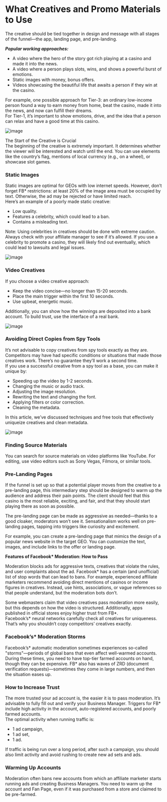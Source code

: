 # What Creatives and Promo Materials to Use

The creative should be tied together in design and message with all stages of the funnel—the app, landing page, and pre-landing.

***Popular working approaches:***

* A video where the hero of the story got rich playing at a casino and made it into the news.  
* A video where a person plays slots, wins, and shows a powerful burst of emotions.  
* Static images with money, bonus offers.  
* Videos showcasing the beautiful life that awaits a person if they win at the casino.

For example, one possible approach for Tier-3: an ordinary low-income person found a way to earn money from home, beat the casino, made it into the news, and now can fulfill their dreams.  
For Tier-1, it’s important to show emotions, drive, and the idea that a person can relax and have a good time at this casino.

![image](/img/6.6/image1.webp)

The Start of the Creative is Crucial  
The beginning of the creative is extremely important. It determines whether the viewer will be interested and watch until the end. You can use elements like the country’s flag, mentions of local currency (e.g., on a wheel), or showcase slot games.  

### Static Images

Static images are optimal for GEOs with low internet speeds. However, don’t forget FB\* restrictions: at least 20% of the image area must be occupied by text. Otherwise, the ad may be rejected or have limited reach.  
Here’s an example of a poorly made static creative:

* Low quality.  
* Features a celebrity, which could lead to a ban.  
* Contains a misleading text.

Note: Using celebrities in creatives should be done with extreme caution. Always check with your affiliate manager to see if it’s allowed. If you use a celebrity to promote a casino, they will likely find out eventually, which could lead to lawsuits and legal issues.

![image](/img/6.6/image2.webp) 

### Video Creatives

If you choose a video creative approach:

* Keep the video concise—no longer than 15-20 seconds.  
* Place the main trigger within the first 10 seconds.  
* Use upbeat, energetic music.

Additionally, you can show how the winnings are deposited into a bank account. To build trust, use the interface of a real bank.

![image](/img/6.6/image3.webp) 

### Avoiding Direct Copies from Spy Tools

It’s not advisable to copy creatives from spy tools exactly as they are. Competitors may have had specific conditions or situations that made those creatives work. There’s no guarantee they’ll work a second time.  
If you use a successful creative from a spy tool as a base, you can make it unique by:

* Speeding up the video by 1-2 seconds.  
* Changing the music or audio track.  
* Adjusting the image resolution.  
* Rewriting the text and changing the font.  
* Applying filters or color correction.  
* Cleaning the metadata.

In this article, we’ve discussed techniques and free tools that effectively uniqueize creatives and clean metadata.  

![image](/img/6.6/image4.webp) 

### Finding Source Materials

You can search for source materials on video platforms like YouTube. For editing, use video editors such as Sony Vegas, Filmora, or similar tools.

### Pre-Landing Pages

If the funnel is set up so that a potential player moves from the creative to a pre-landing page, this intermediary step should be designed to warm up the audience and address their pain points. The client should feel that this casino is the most reliable, exciting, and fair, and that they should start playing there as soon as possible.

The pre-landing page can be made as aggressive as needed—thanks to a good cloaker, moderators won’t see it. Sensationalism works well on pre-landing pages, tapping into triggers like curiosity and excitement.

For example, you can create a pre-landing page that mimics the design of a popular news website in the target GEO. You can customize the text, images, and include links to the offer or landing page.

**Features of Facebook\* Moderation: How to Pass**

Moderation blocks ads for aggressive texts, creatives that violate the rules, and user complaints about the ad. Facebook\* has a certain (and unofficial) list of stop words that can lead to bans. For example, experienced affiliate marketers recommend avoiding direct mentions of casinos or income figures in creatives. Instead, use hints, associations, or vague references so that people understand, but the moderation bots don’t.

Some webmasters claim that video creatives pass moderation more easily, but this depends on how the video is structured. Additionally, apps published in official stores enjoy higher trust from FB\*.  
Facebook’s\* neural networks carefully check all creatives for uniqueness. That’s why you shouldn’t copy competitors’ creatives exactly.  

### Facebook’s\* Moderation Storms

Facebook’s\* automatic moderation sometimes experiences so-called "storms"—periods of global bans that even affect well-warmed accounts. During these times, you need to have top-tier farmed accounts on hand, though they can be expensive. FB\* also has waves of ZRD (document verification requests)—sometimes they come in large numbers, and then the situation eases up.  

### How to Increase Trust

The more trusted your ad account is, the easier it is to pass moderation. It’s advisable to fully fill out and verify your Business Manager. Triggers for FB\* include high activity in the account, auto-registered accounts, and poorly farmed accounts.  
The optimal activity when running traffic is:

* 1 ad campaign,  
* 1 ad set,  
* 1 ad.

If traffic is being run over a long period, after such a campaign, you should also limit activity and avoid rushing to create new ad sets and ads.  

### Warming Up Accounts

Moderation often bans new accounts from which an affiliate marketer starts running ads and creating Business Managers. You need to warm up the account and Fan Page, even if it was purchased from a store and claimed to be pre-farmed.